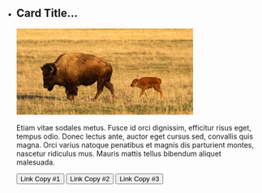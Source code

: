 
<ul class="usa-card-group">
  <li class="usa-card tablet:grid-col-4">
    <div class="usa-card__container usa-card__multiple--links">
      <div class="usa-card__header">
        <h2 class="usa-card__heading">Card Title...</h2>
      </div>
      <div class="usa-card__media">
        <div class="usa-card__img">
          <img
            src="/assets/customImages/cards/Buffalofamily.webp"
            alt="A placeholder image"
          />
        </div>
      </div>
      <div class="usa-card__body">
        <p>
          Etiam vitae sodales metus. Fusce id orci dignissim, efficitur risus
          eget, tempus odio. Donec lectus ante, auctor eget cursus sed,
          convallis quis magna. Orci varius natoque penatibus et magnis dis
          parturient montes, nascetur ridiculus mus. Mauris mattis tellus
          bibendum aliquet malesuada.
        </p>
      </div>
      <div class="usa-card__footer">
        <button class="usa-button">Link Copy #1</button>
        <button class="usa-button">Link Copy #2</button>
        <button class="usa-button">Link Copy #3</button>
      </div>
    </div>
  </li>
</ul>